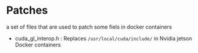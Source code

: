 # Patches
a set of files that are used to patch some fiels in docker containers

* cuda_gl_interop.h : Replaces `/usr/local/cuda/include/` in Nvidia jetson Docker containers